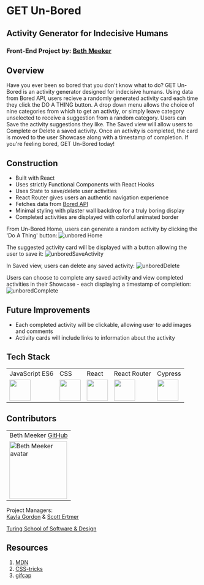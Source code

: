 # GET Un-Bored 
## Activity Generator for Indecisive Humans
### Front-End Project by: [Beth Meeker](https://github.com/Meekb)

## Overview
  Have you ever been so bored that you don't know what to do? GET Un-Bored is an activity generator designed for indecisive humans. Using data from Bored API, users recieve a randomly generated activity card each time they click the DO A THING button. A drop down menu allows the choice of nine categories from which to get an activtiy, or simply leave category unselected to receive a suggestion from a random category. Users can Save the activity suggestions they like. The Saved view will allow users to Complete or Delete a saved activity. Once an activity is completed, the card is moved to the user Showcase along with a timestamp of completion. If you're feeling bored, GET Un-Bored today!
  
## Construction
  * Built with React
  * Uses strictly Functional Components with React Hooks
  * Uses State to save/delete user activities
  * React Router gives users an authentic navigation experience
  * Fetches data from [Bored API](https://www.boredapi.com/documentation#endpoints-accessibility)
  * Minimal styling with plaster wall backdrop for a truly boring display
  * Completed activities are displayed with colorful animated border

From Un-Bored Home, users can generate a random activity by clicking the 'Do A Thing' button:
![unbored Home](https://user-images.githubusercontent.com/76264735/128777634-80d616c9-e8a3-4d6f-b768-751a169ca55d.gif)

The suggested activity card will be displayed with a button allowing the user to save it:
![unboredSaveActivity](https://user-images.githubusercontent.com/76264735/128777796-b6e62bb9-ec8a-4769-8261-ef0311f397e7.gif)

In Saved view, users can delete any saved activity:
![unboredDelete](https://user-images.githubusercontent.com/76264735/128777905-f3cd630c-e05d-4e9b-9ebb-bcbd8e0efe9d.gif)

Users can choose to complete any saved activity and view completed activities in their Showcase - each displaying a timestamp of completion:
![unboredComplete](https://user-images.githubusercontent.com/76264735/128777992-ac4a1e75-154e-42ff-a0dd-ac94ab44c67f.gif)

## Future Improvements
  * Each completed activity will be clickable, allowing user to add images and comments
  * Activity cards will include links to information about the activity

## Tech Stack

<table>
  <tr>
    <td>JavaScript ES6</td>
    <td>CSS</td>
    <td>React</td>
    <td>React Router</td>
    <td>Cypress</td>
  </tr>
  <tr>
    <td><img width="55" src="https://raw.githubusercontent.com/gilbarbara/logos/master/logos/javascript.svg"/></td>
    <td><img width="55" src="https://raw.githubusercontent.com/gilbarbara/logos/master/logos/css-3.svg"/></td>
    <td><img width="55" src="https://raw.githubusercontent.com/gilbarbara/logos/master/logos/react.svg"/></td>
    <td><img width="55" src="https://raw.githubusercontent.com/gilbarbara/logos/master/logos/react-router.svg"/></td>
    <td><img width="55" src="https://raw.githubusercontent.com/gilbarbara/logos/master/logos/cypress.svg"/></td>
  </tr>
</table>


## Contributors

<table>
     <tr>
        <td> Beth Meeker <a href="https://github.com/meekb">GitHub</td>
      </tr>
      </tr>
<td><img src="https://avatars.githubusercontent.com/u/76264735?v=4" alt="Beth Meeker avatar"
width="150" height="auto" /></td>
    </tr>
</table>
  
  Project Managers:  
  [Kayla Gordon](https://github.com/kaylaewood) &
  [Scott Ertmer](https://github.com/sertmer)

  [Turing School of Software & Design](https://frontend.turing.edu/projects/overlook.html)

## Resources
  1. [MDN](https://developer.mozilla.org/en-US/)
  2. [CSS-tricks](https://css-tricks.com/)
  3. [gifcap](https://gifcap.dev/)


